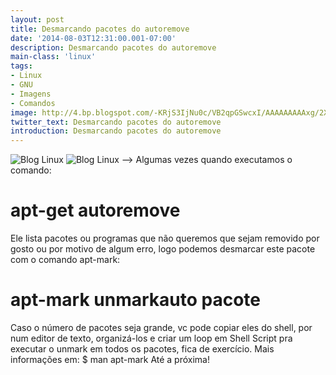 ```yaml
---
layout: post
title: Desmarcando pacotes do autoremove
date: '2014-08-03T12:31:00.001-07:00'
description: Desmarcando pacotes do autoremove
main-class: 'linux'
tags:
- Linux
- GNU
- Imagens
- Comandos
image: http://4.bp.blogspot.com/-KRjS3IjNu0c/VB2qpGSwcxI/AAAAAAAAAxg/2XbbmmfayB0/s72-c/camiseta-apt-get-a-life-28888.jpg
twitter_text: Desmarcando pacotes do autoremove
introduction: Desmarcando pacotes do autoremove
---
```

![Blog Linux](http://4.bp.blogspot.com/-KRjS3IjNu0c/VB2qpGSwcxI/AAAAAAAAAxg/2XbbmmfayB0/s1600/camiseta-apt-get-a-life-28888.jpg "Blog Linux")
![Blog Linux](http://3.bp.blogspot.com/-F5kV-L5nRj0/U96Ns-ceguI/AAAAAAAAAds/vM-pFo0qMjk/s1600/new.jpg "Blog Linux")
-->
Algumas vezes quando executamos o comando:
# apt-get autoremove
Ele lista pacotes ou programas que não queremos que sejam removido por gosto ou por motivo de algum erro, logo podemos desmarcar este pacote com o comando apt-mark:
# apt-mark unmarkauto pacote
Caso o número de pacotes seja grande, vc pode copiar eles do shell, por num editor de texto, organizá-los e criar um loop em Shell Script pra executar o unmark em todos os pacotes, fica de exercício.
Mais informações em:
$ man apt-mark
Até a próxima!
